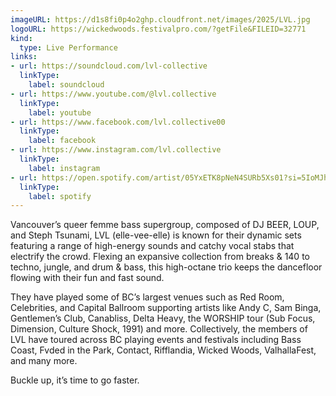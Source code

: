 ```yaml
---
imageURL: https://d1s8fi0p4o2ghp.cloudfront.net/images/2025/LVL.jpg
logoURL: https://wickedwoods.festivalpro.com/?getFile&FILEID=32771
kind:
  type: Live Performance
links:
- url: https://soundcloud.com/lvl-collective
  linkType:
    label: soundcloud
- url: https://www.youtube.com/@lvl.collective
  linkType:
    label: youtube
- url: https://www.facebook.com/lvl.collective00
  linkType:
    label: facebook
- url: https://www.instagram.com/lvl.collective
  linkType:
    label: instagram
- url: https://open.spotify.com/artist/05YxETK8pNeN4SURb5Xs01?si=5IoMJh_bRO6kpAJYTSCTCQ
  linkType:
    label: spotify
---
```

Vancouver’s queer femme bass supergroup, composed of DJ BEER, LOUP, and Steph Tsunami, LVL (elle-vee-elle) is known for their dynamic sets featuring a range of high-energy sounds and catchy vocal stabs that electrify the crowd. Flexing an expansive collection from breaks & 140 to techno, jungle, and drum & bass, this high-octane trio keeps the dancefloor flowing with their fun and fast sound. 

They have played some of BC’s largest venues such as Red Room, Celebrities, and Capital Ballroom supporting artists like Andy C, Sam Binga, Gentlemen’s Club, Canabliss, Delta Heavy, the WORSHIP tour (Sub Focus, Dimension, Culture Shock, 1991) and more. Collectively, the members of LVL have toured across BC playing events and festivals including Bass Coast, Fvded in the Park, Contact, Rifflandia, Wicked Woods, ValhallaFest, and many more. 

Buckle up, it’s time to go faster.